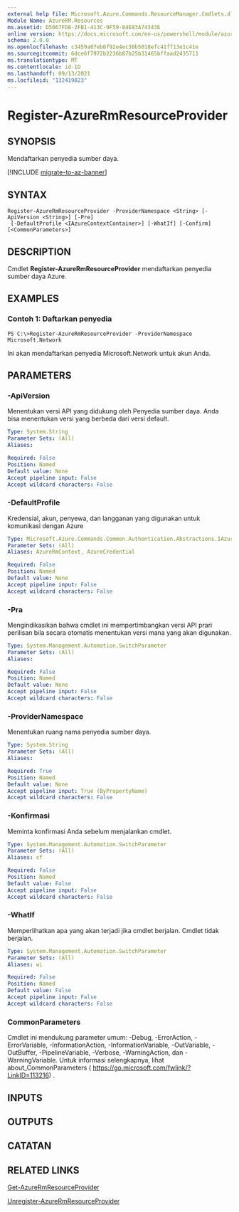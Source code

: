 ```yaml
---
external help file: Microsoft.Azure.Commands.ResourceManager.Cmdlets.dll-Help.xml
Module Name: AzureRM.Resources
ms.assetid: D5067FD8-2FB1-413C-9F59-84E83A74343E
online version: https://docs.microsoft.com/en-us/powershell/module/azurerm.resources/register-azurermresourceprovider
schema: 2.0.0
ms.openlocfilehash: c3459a07eb6f92e4ec30b5018efc41ff13e1c41e
ms.sourcegitcommit: 6dce6f7972b2236b87b25b31465bffaad2435711
ms.translationtype: MT
ms.contentlocale: id-ID
ms.lasthandoff: 09/13/2021
ms.locfileid: "132419823"
---
```

# Register-AzureRmResourceProvider

## SYNOPSIS
Mendaftarkan penyedia sumber daya.

[!INCLUDE [migrate-to-az-banner](../../includes/migrate-to-az-banner.md)]

## SYNTAX

```
Register-AzureRmResourceProvider -ProviderNamespace <String> [-ApiVersion <String>] [-Pre]
 [-DefaultProfile <IAzureContextContainer>] [-WhatIf] [-Confirm] [<CommonParameters>]
```

## DESCRIPTION
Cmdlet **Register-AzureRmResourceProvider** mendaftarkan penyedia sumber daya Azure.

## EXAMPLES

### Contoh 1: Daftarkan penyedia
```
PS C:\>Register-AzureRmResourceProvider -ProviderNamespace Microsoft.Network
```

Ini akan mendaftarkan penyedia Microsoft.Network untuk akun Anda.

## PARAMETERS

### -ApiVersion
Menentukan versi API yang didukung oleh Penyedia sumber daya.
Anda bisa menentukan versi yang berbeda dari versi default.

```yaml
Type: System.String
Parameter Sets: (All)
Aliases:

Required: False
Position: Named
Default value: None
Accept pipeline input: False
Accept wildcard characters: False
```

### -DefaultProfile
Kredensial, akun, penyewa, dan langganan yang digunakan untuk komunikasi dengan Azure

```yaml
Type: Microsoft.Azure.Commands.Common.Authentication.Abstractions.IAzureContextContainer
Parameter Sets: (All)
Aliases: AzureRmContext, AzureCredential

Required: False
Position: Named
Default value: None
Accept pipeline input: False
Accept wildcard characters: False
```

### -Pra
Mengindikasikan bahwa cmdlet ini mempertimbangkan versi API prari perilisan bila secara otomatis menentukan versi mana yang akan digunakan.

```yaml
Type: System.Management.Automation.SwitchParameter
Parameter Sets: (All)
Aliases:

Required: False
Position: Named
Default value: None
Accept pipeline input: False
Accept wildcard characters: False
```

### -ProviderNamespace
Menentukan ruang nama penyedia sumber daya.

```yaml
Type: System.String
Parameter Sets: (All)
Aliases:

Required: True
Position: Named
Default value: None
Accept pipeline input: True (ByPropertyName)
Accept wildcard characters: False
```

### -Konfirmasi
Meminta konfirmasi Anda sebelum menjalankan cmdlet.

```yaml
Type: System.Management.Automation.SwitchParameter
Parameter Sets: (All)
Aliases: cf

Required: False
Position: Named
Default value: False
Accept pipeline input: False
Accept wildcard characters: False
```

### -WhatIf
Memperlihatkan apa yang akan terjadi jika cmdlet berjalan.
Cmdlet tidak berjalan.

```yaml
Type: System.Management.Automation.SwitchParameter
Parameter Sets: (All)
Aliases: wi

Required: False
Position: Named
Default value: False
Accept pipeline input: False
Accept wildcard characters: False
```

### CommonParameters
Cmdlet ini mendukung parameter umum: -Debug, -ErrorAction, -ErrorVariable, -InformationAction, -InformationVariable, -OutVariable, -OutBuffer, -PipelineVariable, -Verbose, -WarningAction, dan -WarningVariable. Untuk informasi selengkapnya, lihat about_CommonParameters ( https://go.microsoft.com/fwlink/?LinkID=113216) .

## INPUTS

## OUTPUTS

## CATATAN

## RELATED LINKS

[Get-AzureRmResourceProvider](./Get-AzureRmResourceProvider.md)

[Unregister-AzureRmResourceProvider](./Unregister-AzureRmResourceProvider.md)


